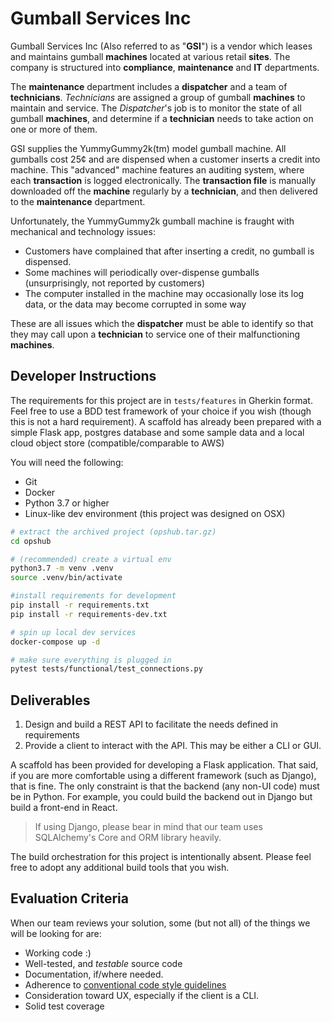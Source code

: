 # Gumball Services Inc

Gumball Services Inc (Also referred to as "**GSI**") is a vendor which leases and
maintains gumball **machines** located at various retail **sites**.  The company
is structured into **compliance**, **maintenance** and **IT** departments.

The **maintenance** department includes a **dispatcher** and a team of **technicians**.
*Technicians* are assigned a group of gumball **machines** to maintain and service.
The *Dispatcher*'s job is to monitor the state of all gumball **machines**, and
determine if a **technician** needs to take action on one or more of them.

GSI supplies the YummyGummy2k(tm) model gumball machine.  All gumballs cost 25¢
and are dispensed when a customer inserts a credit into machine.  This "advanced" 
machine features an auditing system, where each **transaction** is logged electronically.
The **transaction file** is manually downloaded off the **machine** regularly by 
a **technician**, and then delivered to the **maintenance** department.

Unfortunately, the YummyGummy2k gumball machine is fraught with mechanical and
technology issues:  
 - Customers have complained that after inserting a credit, no gumball is 
    dispensed.
 - Some machines will periodically over-dispense gumballs (unsurprisingly, not 
    reported by customers)
 - The computer installed in the machine may occasionally lose its log data, or 
    the data may become corrupted in some way
 
These are all issues which the **dispatcher** must be able to identify so that 
they may call upon a **technician** to service one of their malfunctioning 
**machines**.

## Developer Instructions

The requirements for this project are in `tests/features` in Gherkin format.  
Feel free to use a BDD test framework of your choice if you wish (though this is 
not a hard requirement).  A scaffold has already been prepared with a simple Flask
app, postgres database and some sample data and a local cloud object store 
(compatible/comparable to AWS)

You will need the following:
  * Git
  * Docker
  * Python 3.7 or higher
  * Linux-like dev environment (this project was designed on OSX)
  
```bash
# extract the archived project (opshub.tar.gz)
cd opshub

# (recommended) create a virtual env
python3.7 -m venv .venv
source .venv/bin/activate

#install requirements for development
pip install -r requirements.txt
pip install -r requirements-dev.txt

# spin up local dev services
docker-compose up -d

# make sure everything is plugged in
pytest tests/functional/test_connections.py
```

## Deliverables

1. Design and build a REST API to facilitate the needs defined in requirements
2. Provide a client to interact with the API.  This may be either a CLI or GUI.

A scaffold has been provided for developing a Flask application. That said, if 
you are more comfortable using a different framework (such as Django), that is 
fine.  The only constraint is that the backend (any non-UI code) must be in 
Python.  For example, you could build the backend out in Django but build a 
front-end in React.

> If using Django, please bear in mind that our team uses SQLAlchemy's Core and ORM library heavily.

The build orchestration for this project is intentionally absent.  Please feel 
free to adopt any additional build tools that you wish.

## Evaluation Criteria

When our team reviews your solution, some (but not all) of the things we will be looking for are:

- Working code :)
- Well-tested, and _testable_ source code
- Documentation, if/where needed.
- Adherence to [conventional code style guidelines](https://www.python.org/dev/peps/pep-0008/)
- Consideration toward UX, especially if the client is a CLI.
- Solid test coverage

